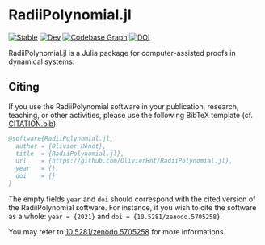 # RadiiPolynomial.jl

[![Stable](https://img.shields.io/badge/docs-stable-blue.svg)](https://OlivierHnt.github.io/RadiiPolynomial.jl/stable)
[![Dev](https://img.shields.io/badge/docs-dev-blue.svg)](https://OlivierHnt.github.io/RadiiPolynomial.jl/dev)
[![Codebase Graph](https://img.shields.io/badge/codebase-graph-yellow.svg)](https://octo-repo-visualization.vercel.app/?repo=OlivierHnt%2FRadiiPolynomial.jl)
[![DOI](https://zenodo.org/badge/DOI/10.5281/zenodo.5705258.svg)](https://doi.org/10.5281/zenodo.5705258)

RadiiPolynomial.jl is a Julia package for computer-assisted proofs in dynamical systems.

## Citing

If you use the RadiiPolynomial software in your publication, research, teaching, or other activities, please use the following BibTeX template (cf. [CITATION.bib](https://github.com/OlivierHnt/RadiiPolynomial.jl/blob/main/CITATION.bib)):

```bibtex
@software{RadiiPolynomial.jl,
  author = {Olivier Hénot},
  title  = {RadiiPolynomial.jl},
  url    = {https://github.com/OlivierHnt/RadiiPolynomial.jl},
  year   = {},
  doi    = {}
}
```

The empty fields `year` and `doi` should correspond with the cited version of the RadiiPolynomial software. For instance, if you wish to cite the software as a whole: `year = {2021}` and `doi = {10.5281/zenodo.5705258}`.

You may refer to [10.5281/zenodo.5705258](https://doi.org/10.5281/zenodo.5705258) for more informations.
